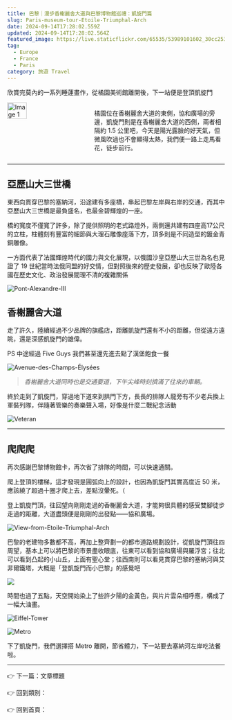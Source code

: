 ```yaml
---
title: 巴黎｜漫步香榭麗舍大道與巴黎博物館巡禮：凱旋門篇
slug: Paris-museum-tour-Etoile-Triumphal-Arch
date: 2024-09-14T17:28:02.559Z
updated: 2024-09-14T17:28:02.564Z
featured_image: https://live.staticflickr.com/65535/53989101602_30cc253283.jpg
tag:
  - Europe
  - France
  - Paris
category: 旅遊 Travel
---
```

欣賞完莫內的一系列睡蓮畫作，從橘園美術館離開後，下一站便是登頂凱旋門

<div style="display: flex; justify-content: space-between;">
  <img src="https://live.staticflickr.com/65535/53989099617_b84a06aa14_n.jpg" alt="Image 1" style="width: 30%;">
  <p style="width: 60%;">橘園位在香榭麗舍大道的東側，協和廣場的旁邊，凱旋門則是在香榭麗舍大道的西側，兩者相隔約 1.5 公里吧，今天是陽光露臉的好天氣，但微風吹過也不會顯得太熱，我們便一路上走馬看花，徒步前行。</p>
</div>

- - -

## 亞歷山大三世橋

[](https://github.com/blackhuang0121/blackhuang.blog/blob/cms/blog/2024-09-12-%E5%B7%B4%E9%BB%8E%EF%BD%9C%E6%BC%AB%E6%AD%A5%E9%A6%99%E6%A6%AD%E9%BA%97%E8%88%8D%E5%A4%A7%E9%81%93%E8%88%87%E5%B7%B4%E9%BB%8E%E5%8D%9A%E7%89%A9%E9%A4%A8%E5%B7%A1%E7%A6%AE%EF%BC%9A%E5%87%B1%E6%97%8B%E9%96%80%E7%AF%87/_posts/2024-09-12-%E5%B7%B4%E9%BB%8E%EF%BD%9C%E6%BC%AB%E6%AD%A5%E9%A6%99%E6%A6%AD%E9%BA%97%E8%88%8D%E5%A4%A7%E9%81%93%E8%88%87%E5%B7%B4%E9%BB%8E%E5%8D%9A%E7%89%A9%E9%A4%A8%E5%B7%A1%E7%A6%AE%EF%BC%9A%E5%87%B1%E6%97%8B%E9%96%80%E7%AF%87.md#%E4%BA%9E%E6%AD%B7%E5%B1%B1%E5%A4%A7%E4%B8%89%E4%B8%96%E6%A9%8B)

東西向貫穿巴黎的塞納河，沿途建有多座橋，串起巴黎左岸與右岸的交通，而其中亞歷山大三世橋是最負盛名，也最金碧輝煌的一座。

橋的寬度不僅寬了許多，除了提供照明的老式路燈外，兩側還共建有四座高17公尺的立柱，柱體刻有豐富的細節與大理石雕像座落下方，頂多則是不同造型的鍍金青銅雕像。

一方面代表了法國輝煌時代的國力與文化展現，以俄國沙皇亞歷山大三世為名也見證了 19 世紀當時法俄同盟的好交情，但對照後來的歷史發展，卻也反映了歐陸各國在歷史文化、政治發展間理不清的複雜關係

![Pont-Alexandre-III](https://live.staticflickr.com/65535/53989101632_b2ea79a0a3_n.jpg "Pont Alexandre III")

## 香榭麗舍大道[](https://github.com/blackhuang0121/blackhuang.blog/blob/cms/blog/2024-09-12-%E5%B7%B4%E9%BB%8E%EF%BD%9C%E6%BC%AB%E6%AD%A5%E9%A6%99%E6%A6%AD%E9%BA%97%E8%88%8D%E5%A4%A7%E9%81%93%E8%88%87%E5%B7%B4%E9%BB%8E%E5%8D%9A%E7%89%A9%E9%A4%A8%E5%B7%A1%E7%A6%AE%EF%BC%9A%E5%87%B1%E6%97%8B%E9%96%80%E7%AF%87/_posts/2024-09-12-%E5%B7%B4%E9%BB%8E%EF%BD%9C%E6%BC%AB%E6%AD%A5%E9%A6%99%E6%A6%AD%E9%BA%97%E8%88%8D%E5%A4%A7%E9%81%93%E8%88%87%E5%B7%B4%E9%BB%8E%E5%8D%9A%E7%89%A9%E9%A4%A8%E5%B7%A1%E7%A6%AE%EF%BC%9A%E5%87%B1%E6%97%8B%E9%96%80%E7%AF%87.md#%E9%A6%99%E6%A6%AD%E9%BA%97%E8%88%8D%E5%A4%A7%E9%81%93)

走了許久，陸續經過不少品牌的旗艦店，距離凱旋門還有不小的距離，但從遠方遠眺，還是深感凱旋門的雄偉。

PS 中途經過 Five Guys 我們甚至還先進去點了漢堡飽食一餐

![Avenue-des-Champs-Élysées](https://live.staticflickr.com/65535/53989101602_30cc253283.jpg "Avenue des Champs-Élysées")

> *香榭麗舍大道同時也是交通要道，下午尖峰時刻擠滿了往來的車輛。*

終於走到了凱旋門，穿過地下道來到拱門下方，長長的排隊人龍旁有不少老兵換上軍裝列隊，伴隨著管樂的奏樂聲入場，好像是什麼二戰紀念活動

![Veteran](https://live.staticflickr.com/65535/53989999151_1e6daa4548_w.jpg "Veteran")

- - -

## 爬爬爬[](https://github.com/blackhuang0121/blackhuang.blog/blob/cms/blog/2024-09-12-%E5%B7%B4%E9%BB%8E%EF%BD%9C%E6%BC%AB%E6%AD%A5%E9%A6%99%E6%A6%AD%E9%BA%97%E8%88%8D%E5%A4%A7%E9%81%93%E8%88%87%E5%B7%B4%E9%BB%8E%E5%8D%9A%E7%89%A9%E9%A4%A8%E5%B7%A1%E7%A6%AE%EF%BC%9A%E5%87%B1%E6%97%8B%E9%96%80%E7%AF%87/_posts/2024-09-12-%E5%B7%B4%E9%BB%8E%EF%BD%9C%E6%BC%AB%E6%AD%A5%E9%A6%99%E6%A6%AD%E9%BA%97%E8%88%8D%E5%A4%A7%E9%81%93%E8%88%87%E5%B7%B4%E9%BB%8E%E5%8D%9A%E7%89%A9%E9%A4%A8%E5%B7%A1%E7%A6%AE%EF%BC%9A%E5%87%B1%E6%97%8B%E9%96%80%E7%AF%87.md#%E7%88%AC%E7%88%AC%E7%88%AC)

再次感謝巴黎博物館卡，再次省了排隊的時間，可以快速通關。

爬上登頂的樓梯，這才發現是圓弧向上的設計，也因為凱旋門其實高度近 50 米，應該繞了超過十圈才爬上去，差點沒暈死。（

登上凱旋門頂，往回望向剛剛走過的香榭麗舍大道，才能夠很具體的感受雙腳徒步走過的距離，大道盡頭便是剛剛的出發點——協和廣場。

![View-from-Etoile-Triumphal-Arch](https://live.staticflickr.com/65535/53990236658_5445d7c25f_n.jpg "View from Etoile Triumphal Arch")



巴黎的老建物多數都不高，再加上整齊劃一的都市道路規劃設計，從凱旋門頂往四周望，基本上可以將巴黎的市景盡收眼底，往東可以看到協和廣場與羅浮宮；往北可以看到凸起的小山丘，上面有聖心堂；往西南則可以看見貫穿巴黎的塞納河與艾非爾鐵塔，大概是「登凱旋門而小巴黎」的感覺吧

![](https://live.staticflickr.com/65535/53990236663_cf7322ec35_w.jpg)

時間也過了五點，天空開始染上了些許夕陽的金黃色，與片片雲朵相呼應，構成了一幅大油畫。

![Eiffel-Tower](https://live.staticflickr.com/65535/53990421200_19a9842ac2.jpg "EiffelTower")

![Metro](https://live.staticflickr.com/65535/53990236568_4a49526348_w.jpg "Metro")

下了凱旋門，我們選擇搭 Metro 離開，節省體力，下一站要去塞納河左岸吃法餐啦。

- - -

👉 下一篇：文章標題

👉 回到類別：

👉 回到首頁：
